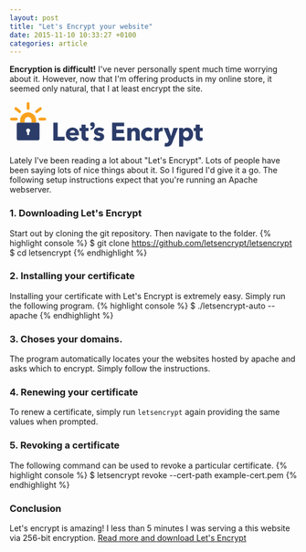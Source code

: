 ```yaml
---
layout: post
title: "Let's Encrypt your website"
date: 2015-11-10 10:33:27 +0100
categories: article
---
```



**Encryption is difficult!** I've never personally spent much time worrying about it. However, now that I'm offering products in my online store, it seemed only natural, that I at least encrypt the site.


<?xml version="1.0"?>
<svg width="339" height="81" xmlns="http://www.w3.org/2000/svg" xmlns:svg="http://www.w3.org/2000/svg">
 <g>
  <title>Layer 1</title>
  <g id="svg_1">
   <g id="svg_2">
    <g id="svg_3">
     <path id="svg_4" d="m76.621002,68.878998l0,-31.406998l7.629997,0l0,24.796997l12.153999,0l0,6.609001l-19.783997,0l0,0.000999z" fill="#2C3C69"/>
     <path id="svg_5" d="m121.546997,58.098999c0,0.295998 0,0.592003 0,0.888s-0.014999,0.576004 -0.043991,0.843002l-16.013008,0c0.059006,0.620995 0.244003,1.182999 0.555,1.685997s0.709999,0.938004 1.196999,1.308998c0.488007,0.370003 1.035004,0.658005 1.642006,0.864006c0.604996,0.208 1.233994,0.310997 1.884995,0.310997c1.153,0 2.130005,-0.213997 2.928001,-0.642998c0.799004,-0.429001 1.449005,-0.983002 1.952003,-1.664001l5.056992,3.194c-1.034988,1.507996 -2.401993,2.668999 -4.102997,3.482002c-1.700996,0.811996 -3.675995,1.219994 -5.921997,1.219994c-1.656998,0 -3.223999,-0.259995 -4.702003,-0.775993c-1.478996,-0.518005 -2.771996,-1.271004 -3.881996,-2.263c-1.108002,-0.990005 -1.981003,-2.210007 -2.616997,-3.659004s-0.953003,-3.104996 -0.953003,-4.969002c0,-1.802994 0.309998,-3.437996 0.931,-4.900997s1.463997,-2.706001 2.528999,-3.726002c1.064003,-1.021 2.32,-1.811996 3.771004,-2.373997c1.447998,-0.561001 3.015999,-0.843002 4.700996,-0.843002c1.625999,0 3.120003,0.274002 4.480003,0.820999s2.528,1.338001 3.504997,2.373001c0.975998,1.035 1.735992,2.292 2.283997,3.771c0.546005,1.478001 0.819,3.165001 0.819,5.056zm-6.697998,-2.794998c0,-1.153 -0.362,-2.144001 -1.086998,-2.972c-0.724998,-0.827 -1.812004,-1.242001 -3.260002,-1.242001c-0.709999,0 -1.360001,0.111 -1.951996,0.333s-1.108002,0.525002 -1.553001,0.909c-0.443001,0.384998 -0.798004,0.835999 -1.064003,1.354c-0.265999,0.517998 -0.414001,1.057999 -0.443001,1.618l9.359001,0z" fill="#2C3C69"/>
     <path id="svg_6" d="m133.167999,52.200001l0,8.461002c0,1.038994 0.199997,1.816994 0.600006,2.337997c0.397995,0.519997 1.11499,0.778 2.151001,0.778c0.353989,0 0.730988,-0.028 1.130997,-0.088997c0.399002,-0.059006 0.731003,-0.147003 0.998001,-0.266006l0.088989,5.323006c-0.502991,0.176994 -1.138992,0.332001 -1.906998,0.465996c-0.769989,0.133003 -1.537994,0.199005 -2.306992,0.199005c-1.479004,0 -2.722,-0.186005 -3.727005,-0.556007c-1.005997,-0.369995 -1.811996,-0.903999 -2.416992,-1.601997c-0.60701,-0.695999 -1.043015,-1.526001 -1.309006,-2.489998c-0.266998,-0.962997 -0.399002,-2.038002 -0.399002,-3.223999l0,-9.338001l-3.548996,0l0,-5.412003l3.503998,0l0,-5.810997l7.141998,0l0,5.810997l5.190002,0l0,5.412003l-5.190002,0z" fill="#2C3C69"/>
     <path id="svg_7" d="m161.912994,53.307999c-0.59201,-0.560997 -1.286011,-1.034 -2.085007,-1.418999c-0.798004,-0.383999 -1.640991,-0.577 -2.528,-0.577c-0.681,0 -1.30899,0.133999 -1.884995,0.398998c-0.576996,0.267002 -0.865005,0.726002 -0.865005,1.375c0,0.621002 0.317001,1.064003 0.953003,1.331001s1.664001,0.562 3.082993,0.887001c0.828003,0.177998 1.664001,0.43 2.507004,0.754997s1.604004,0.754005 2.283997,1.286003c0.680008,0.531998 1.227005,1.182999 1.642014,1.951996c0.412994,0.769005 0.620987,1.686005 0.620987,2.75c0,1.391006 -0.280991,2.565002 -0.842987,3.526001c-0.562012,0.960999 -1.294006,1.737 -2.196014,2.329002s-1.914993,1.019997 -3.037994,1.286003c-1.123993,0.266998 -2.248001,0.398994 -3.371002,0.398994c-1.804993,0 -3.570999,-0.287994 -5.302002,-0.864998c-1.728989,-0.575996 -3.17099,-1.427002 -4.32399,-2.551003l4.080994,-4.303001c0.649002,0.710007 1.447998,1.302002 2.395004,1.774002c0.945999,0.473999 1.951996,0.709999 3.016998,0.709999c0.591995,0 1.175995,-0.140999 1.751999,-0.421997c0.576996,-0.279999 0.865005,-0.776001 0.865005,-1.485001c0,-0.681 -0.354004,-1.182999 -1.064011,-1.509003c-0.709991,-0.324997 -1.817993,-0.664993 -3.326996,-1.020996c-0.768997,-0.177002 -1.537994,-0.413002 -2.306992,-0.709c-0.770004,-0.295998 -1.457001,-0.694 -2.062012,-1.197998c-0.605988,-0.502007 -1.10199,-1.123001 -1.485992,-1.863007c-0.384003,-0.737995 -0.576004,-1.625996 -0.576004,-2.660995c0,-1.331001 0.279999,-2.462002 0.843002,-3.394001c0.561996,-0.931999 1.285995,-1.692001 2.173996,-2.284c0.887009,-0.591999 1.87001,-1.027 2.949005,-1.308998s2.151001,-0.422001 3.216995,-0.422001c1.654999,0 3.274002,0.259998 4.856003,0.776001c1.582001,0.517998 2.921005,1.293999 4.014999,2.328999l-3.994995,4.127998z" fill="#2C3C69"/>
     <path id="svg_8" d="m179.567993,68.878998l0,-31.406998l21.113998,0l0,6.388l-13.794998,0l0,5.944l13.041,0l0,6.077l-13.041,0l0,6.521l14.593994,0l0,6.476997l-21.912994,0z" fill="#2C3C69"/>
     <path id="svg_9" d="m220.675003,68.878998l0,-12.065994c0,-0.621002 -0.053009,-1.212002 -0.154999,-1.774002c-0.104004,-0.562 -0.274002,-1.057003 -0.511002,-1.486c-0.237,-0.428001 -0.569,-0.769001 -0.998001,-1.021c-0.429001,-0.25 -0.968994,-0.377003 -1.619003,-0.377003s-1.220001,0.127003 -1.707993,0.377003c-0.487,0.251999 -0.895004,0.599998 -1.220001,1.042999s-0.569,0.953999 -0.731003,1.529999c-0.162994,0.577 -0.244003,1.175999 -0.244003,1.797001l0,11.976997l-7.319,0l0,-22.091l7.053009,0l0,3.061001l0.088989,0c0.266998,-0.473 0.613007,-0.938 1.042999,-1.396c0.428009,-0.459 0.932007,-0.850998 1.508011,-1.175999c0.576996,-0.325001 1.204987,-0.591999 1.885986,-0.799c0.680008,-0.206001 1.404007,-0.311001 2.173004,-0.311001c1.479004,0 2.735001,0.266998 3.770996,0.799s1.87001,1.220001 2.507004,2.062c0.636002,0.842999 1.094009,1.812 1.375,2.904999c0.279999,1.095001 0.421005,2.189003 0.421005,3.283001l0,13.661999l-7.320999,0l0,0.000999z" fill="#2C3C69"/>
     <path id="svg_10" d="m246.713013,53.929001c-0.415009,-0.532001 -0.977005,-0.959999 -1.686005,-1.285999c-0.709991,-0.325001 -1.436005,-0.488003 -2.173996,-0.488003c-0.770004,0 -1.464005,0.155003 -2.085007,0.466s-1.153,0.726002 -1.597,1.242001c-0.442993,0.518002 -0.791992,1.117001 -1.042999,1.797001c-0.250992,0.681004 -0.376999,1.404003 -0.376999,2.174c0,0.768997 0.117996,1.493004 0.354996,2.173004c0.236008,0.681 0.583008,1.279999 1.042007,1.796997c0.457993,0.517998 1.005005,0.924995 1.641998,1.220001c0.636002,0.295998 1.352997,0.443001 2.151001,0.443001c0.738007,0 1.470993,-0.139999 2.195007,-0.421005s1.30899,-0.687996 1.751984,-1.220001l4.037018,4.924004c-0.917023,0.887001 -2.101013,1.582001 -3.549011,2.084999c-1.44899,0.501999 -2.987,0.753998 -4.612991,0.753998c-1.74501,0 -3.374008,-0.266998 -4.887009,-0.798996c-1.511993,-0.531998 -2.826004,-1.308998 -3.940994,-2.329002c-1.115997,-1.019997 -1.992996,-2.253998 -2.632996,-3.702995s-0.959,-3.090004 -0.959,-4.924004c0,-1.804001 0.318985,-3.431 0.959,-4.880001c0.639999,-1.447998 1.516998,-2.683998 2.632996,-3.703999c1.11499,-1.021 2.429993,-1.804001 3.940994,-2.351002c1.513,-0.546997 3.126999,-0.820999 4.843002,-0.820999c0.798004,0 1.589005,0.074001 2.373001,0.223c0.783005,0.147003 1.536987,0.348 2.261993,0.599003s1.390015,0.562 1.996002,0.931999s1.132019,0.776001 1.575012,1.219997l-4.212006,4.877003z" fill="#2C3C69"/>
     <path id="svg_11" d="m268.032013,52.776001c-0.325989,-0.089001 -0.644012,-0.146999 -0.95401,-0.177002s-0.613983,-0.044998 -0.908997,-0.044998c-0.975983,0 -1.796997,0.177998 -2.462006,0.530998c-0.664978,0.354 -1.196991,0.781002 -1.596985,1.283001c-0.399017,0.500999 -0.688019,1.047001 -0.865021,1.636997s-0.265991,1.105003 -0.265991,1.548004l0,11.324997l-7.274994,0l0,-22.063999l7.009003,0l0,3.194l0.088989,0c0.562012,-1.132 1.359009,-2.055 2.395996,-2.77c1.034027,-0.715 2.232025,-1.071999 3.593018,-1.071999c0.294983,0 0.583984,0.015999 0.86499,0.044998c0.279999,0.029003 0.51001,0.074001 0.688019,0.133003l-0.312012,6.431999z" fill="#2C3C69"/>
     <path id="svg_12" d="m285.122009,72.206001c-0.442993,1.153 -0.938995,2.181 -1.485992,3.083c-0.546997,0.901001 -1.197021,1.669998 -1.951019,2.306999c-0.753998,0.636002 -1.641998,1.114998 -2.661987,1.441002c-1.019989,0.324997 -2.226013,0.487999 -3.61499,0.487999c-0.681,0 -1.382996,-0.044998 -2.106018,-0.134003c-0.725983,-0.088997 -1.354004,-0.207001 -1.885986,-0.353996l0.798981,-6.121002c0.354004,0.116997 0.746002,0.213997 1.176025,0.288002c0.427979,0.072998 0.819977,0.110001 1.174988,0.110001c1.123993,0 1.937012,-0.259003 2.440002,-0.776001c0.501984,-0.518005 0.931,-1.249001 1.286011,-2.195l0.709991,-1.818001l-9.22699,-21.736l8.072998,0l4.923981,14.195l0.132996,0l4.391998,-14.195l7.718018,0l-9.893005,25.417z" fill="#2C3C69"/>
     <path id="svg_13" d="m321.496002,57.745003c0,1.537994 -0.237,3.016998 -0.709991,4.435997c-0.473999,1.419998 -1.161011,2.668999 -2.062012,3.748001c-0.902008,1.080002 -2.003998,1.945 -3.304993,2.596001c-1.302002,0.649002 -2.779999,0.975998 -4.437012,0.975998c-1.359985,0 -2.645996,-0.273003 -3.859009,-0.82s-2.15799,-1.293999 -2.838989,-2.239998l-0.087982,0l0,13.085999l-7.275024,0l0,-32.739002l6.920013,0l0,2.706001l0.132996,0c0.681,-0.887001 1.618988,-1.662998 2.816986,-2.328999c1.197021,-0.665001 2.609009,-0.998001 4.236023,-0.998001c1.596985,0 3.044983,0.311001 4.346985,0.931999c1.300995,0.621002 2.402008,1.464001 3.304993,2.528s1.597015,2.299999 2.085022,3.704002c0.488007,1.404999 0.731995,2.876999 0.731995,4.414001zm-7.053009,0c0,-0.709999 -0.110016,-1.403999 -0.332001,-2.085003c-0.222015,-0.68 -0.548004,-1.278999 -0.97699,-1.797001c-0.429016,-0.516998 -0.969025,-0.938 -1.619019,-1.264s-1.403992,-0.487999 -2.261993,-0.487999c-0.828003,0 -1.567993,0.162998 -2.217987,0.487999c-0.651001,0.325001 -1.206024,0.754002 -1.664001,1.285999c-0.459015,0.532001 -0.813019,1.139 -1.064026,1.818001c-0.251984,0.681004 -0.376984,1.375004 -0.376984,2.085003s0.125,1.404999 0.376984,2.084999c0.251007,0.681 0.605011,1.285995 1.064026,1.818001c0.457977,0.531998 1.013,0.961998 1.664001,1.286995c0.648987,0.325005 1.389984,0.487 2.217987,0.487c0.856995,0 1.610992,-0.161995 2.261993,-0.487s1.190002,-0.754997 1.619019,-1.286995s0.754974,-1.146004 0.97699,-1.841003c0.221008,-0.693001 0.332001,-1.394997 0.332001,-2.104996z" fill="#2C3C69"/>
     <path id="svg_14" d="m333.118011,52.200001l0,8.461002c0,1.038994 0.200012,1.816994 0.600006,2.337997c0.39798,0.519997 1.11499,0.778 2.151001,0.778c0.354004,0 0.730988,-0.028 1.130981,-0.088997c0.399017,-0.059006 0.731018,-0.147003 0.998016,-0.266006l0.088989,5.323006c-0.502991,0.176994 -1.139008,0.332001 -1.906982,0.465996c-0.77002,0.133003 -1.538025,0.199005 -2.307007,0.199005c-1.479004,0 -2.722015,-0.186005 -3.72702,-0.556007c-1.005981,-0.369995 -1.811981,-0.903999 -2.416992,-1.601997c-0.606995,-0.695999 -1.042999,-1.526001 -1.30899,-2.489998c-0.266998,-0.962997 -0.399017,-2.038002 -0.399017,-3.223999l0,-9.338001l-3.548981,0l0,-5.412003l3.503998,0l0,-5.810997l7.141998,0l0,5.810997l5.190002,0l0,5.412003l-5.190002,0z" fill="#2C3C69"/>
    </g>
   </g>
   <path id="svg_15" d="m145.009995,36.869999c-2.182999,0 -3.891998,1.573002 -3.891998,3.582001c0,2.116001 1.438995,3.536999 3.582001,3.536999c0.182999,0 0.355988,-0.016998 0.518997,-0.049999c-0.343002,1.566002 -1.852005,2.690002 -3.278,2.915001l-0.290009,0.046001l0,3.376999l0.376007,-0.035999c1.729996,-0.165001 3.438995,-0.951 4.690994,-2.157001c1.632004,-1.572998 2.49501,-3.843998 2.49501,-6.568001c0,-2.691998 -1.76799,-4.646 -4.203003,-4.646z" fill="#2C3C69"/>
  </g>
  <g id="svg_16">
   <path id="svg_17" d="m46.488998,37.568001l-8.039997,0l0,-4.128002c0,-3.296997 -2.683002,-5.979 -5.98,-5.979c-3.297001,0 -5.979,2.683002 -5.979,5.979l0,4.128002l-8.040001,0l0,-4.128002c0,-7.73 6.288998,-14.019999 14.02,-14.019999s14.02,6.289 14.02,14.019999l0,4.128002l-0.001003,0z" fill="#F9A11D"/>
  </g>
  <path id="svg_18" d="m49.731998,37.568001l-34.524998,0c-1.474001,0 -2.68,1.205997 -2.68,2.68l0,25.540001c0,1.473999 1.205999,2.68 2.68,2.68l34.524998,0c1.474003,0 2.68,-1.206001 2.68,-2.68l0,-25.540001c0,-1.474003 -1.205997,-2.68 -2.68,-2.68zm-15.512997,16.769001l0,3.460995c0,0.966003 -0.784,1.749001 -1.749001,1.749001s-1.749001,-0.783997 -1.749001,-1.749001l0,-3.459995c-1.076,-0.611 -1.803001,-1.764 -1.803001,-3.09c0,-1.962002 1.591,-3.552002 3.552002,-3.552002c1.961998,0 3.551998,1.591 3.551998,3.552002c0,1.325001 -0.727001,2.478001 -1.802998,3.089001z" fill="#2C3C69"/>
  <path id="svg_19" d="m11.707001,33.759998l-8.331,0c-1.351001,0 -2.446,-1.094997 -2.446,-2.445999s1.094999,-2.445999 2.446,-2.445999l8.331,0c1.351,0 2.445999,1.095001 2.445999,2.445999s-1.096001,2.445999 -2.445999,2.445999z" fill="#F9A11D"/>
  <path id="svg_20" d="m17.575001,20.655001c-0.546001,0 -1.097,-0.182001 -1.552,-0.557001l-6.59,-5.418999c-1.043001,-0.858002 -1.194,-2.399 -0.335001,-3.443001c0.858,-1.042999 2.399,-1.194 3.443001,-0.336l6.59,5.419001c1.042999,0.858 1.194,2.399 0.334999,3.442999c-0.483,0.589001 -1.184,0.893002 -1.890999,0.893002z" fill="#F9A11D"/>
  <path id="svg_21" d="m32.469002,14.895c-1.351002,0 -2.446003,-1.095001 -2.446003,-2.446001l0,-8.396999c0,-1.351 1.095001,-2.446 2.446003,-2.446s2.445999,1.095 2.445999,2.446l0,8.396999c0,1.351 -1.095001,2.446001 -2.445999,2.446001z" fill="#F9A11D"/>
  <g id="svg_22">
   <g id="svg_23">
    <path id="svg_24" d="m47.362999,20.655001c-0.707001,0 -1.406998,-0.304001 -1.890999,-0.893002c-0.858002,-1.042999 -0.708,-2.584999 0.334999,-3.442999l6.59,-5.419001c1.044003,-0.858 2.585003,-0.706999 3.442997,0.336c0.858002,1.042999 0.708,2.584999 -0.334999,3.443001l-6.589996,5.418999c-0.455002,0.375 -1.005001,0.557001 -1.552002,0.557001z" fill="#F9A11D"/>
   </g>
  </g>
  <path id="svg_25" d="m61.563004,33.759998l-8.410004,0c-1.351002,0 -2.445999,-1.094997 -2.445999,-2.445999s1.094997,-2.445999 2.445999,-2.445999l8.410004,0c1.350998,0 2.445999,1.095001 2.445999,2.445999s-1.095001,2.445999 -2.445999,2.445999z" fill="#F9A11D"/>
 </g>
</svg>

Lately I've been reading a lot about "Let's Encrypt". Lots of people have been saying lots of nice things about it. So I figured I'd give it a go. The following setup instructions expect that you're running an Apache webserver.

### 1. Downloading Let's Encrypt
Start out by cloning the git repository. Then navigate to the folder.
{% highlight console %}
$ git clone https://github.com/letsencrypt/letsencrypt
$ cd letsencrypt
{% endhighlight %}

### 2. Installing your certificate
Installing your certificate with Let's Encrypt is extremely easy. Simply run the following program.
{% highlight console %}
$ ./letsencrypt-auto --apache
{% endhighlight %}

### 3. Choses your domains.
The program automatically locates your the websites hosted by apache and asks which to encrypt. Simply follow the instructions.

### 4. Renewing your certificate
To renew a certificate, simply run <code>letsencrypt</code> again providing the same values when prompted.

### 5. Revoking a certificate
The following command can be used to revoke a particular certificate.
{% highlight console %}
$ letsencrypt revoke --cert-path example-cert.pem
{% endhighlight %}

### Conclusion
Let's encrypt is amazing! I less than 5 minutes I was serving a this website via 256-bit encryption.
<a href="https://github.com/letsencrypt/letsencrypt" target="top">Read more and download Let's Encrypt</a>
